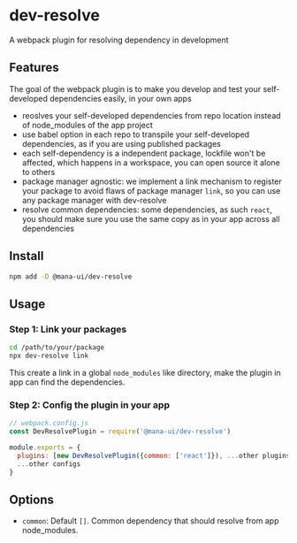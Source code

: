 # dev-resolve
A webpack plugin for resolving dependency in development

## Features

The goal of the webpack plugin is to make you develop and test your self-developed dependencies easily, in your own apps

- reoslves your self-developed dependencies from repo location instead of node_modules of the app project
- use babel option in each repo to transpile your self-developed dependencies, as if you are using published packages
- each self-dependency is a independent package, lockfile won't be affected, which happens in a workspace, you can open source it alone to others
- package manager agnostic: we implement a link mechanism to register your package to avoid flaws of package manager `link`, so you can use any package manager with dev-resolve
- resolve common dependencies: some dependencies, as such `react`, you should make sure you use the same copy as in your app across all dependencies

## Install

```bash
npm add -D @mana-ui/dev-resolve
```

## Usage

### Step 1: Link your packages

```bash
cd /path/to/your/package
npx dev-resolve link
```

This create a link in a global `node_modules` like directory, make the plugin in app can find the dependencies.

### Step 2: Config the plugin in your app

```javascript
// webpack.config.js
const DevResolvePlugin = require('@mana-ui/dev-resolve')

module.exports = {
  plugins: [new DevResolvePlugin({common: ['react']}), ...other plugins],
  ...other configs
}
```
## Options

- `common`: Default `[]`. Common dependency that should resolve from app node_modules.
